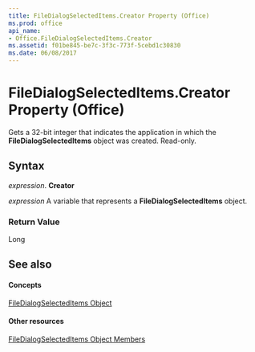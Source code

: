 ```yaml
---
title: FileDialogSelectedItems.Creator Property (Office)
ms.prod: office
api_name:
- Office.FileDialogSelectedItems.Creator
ms.assetid: f01be845-be7c-3f3c-773f-5cebd1c30830
ms.date: 06/08/2017
---
```



# FileDialogSelectedItems.Creator Property (Office)

Gets a 32-bit integer that indicates the application in which the **FileDialogSelectedItems** object was created. Read-only.


## Syntax

 _expression_. **Creator**

 _expression_ A variable that represents a **FileDialogSelectedItems** object.


### Return Value

Long


## See also


#### Concepts


[FileDialogSelectedItems Object](filedialogselecteditems-object-office.md)
#### Other resources


[FileDialogSelectedItems Object Members](filedialogselecteditems-members-office.md)

